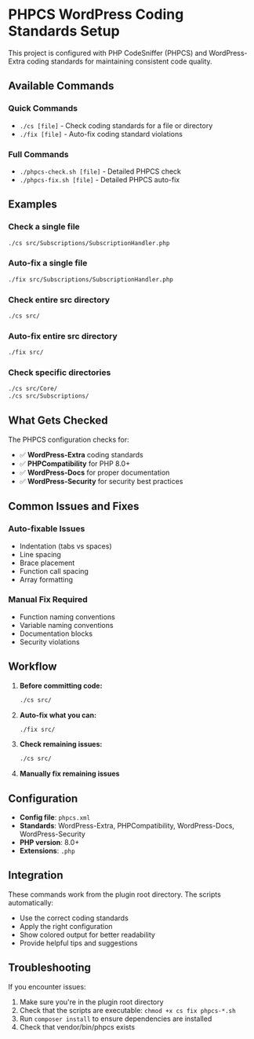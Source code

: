 # PHPCS WordPress Coding Standards Setup

This project is configured with PHP CodeSniffer (PHPCS) and WordPress-Extra coding standards for maintaining consistent code quality.

## Available Commands

### Quick Commands
- `./cs [file]` - Check coding standards for a file or directory
- `./fix [file]` - Auto-fix coding standard violations

### Full Commands
- `./phpcs-check.sh [file]` - Detailed PHPCS check
- `./phpcs-fix.sh [file]` - Detailed PHPCS auto-fix

## Examples

### Check a single file
```bash
./cs src/Subscriptions/SubscriptionHandler.php
```

### Auto-fix a single file
```bash
./fix src/Subscriptions/SubscriptionHandler.php
```

### Check entire src directory
```bash
./cs src/
```

### Auto-fix entire src directory
```bash
./fix src/
```

### Check specific directories
```bash
./cs src/Core/
./cs src/Subscriptions/
```

## What Gets Checked

The PHPCS configuration checks for:
- ✅ **WordPress-Extra** coding standards
- ✅ **PHPCompatibility** for PHP 8.0+
- ✅ **WordPress-Docs** for proper documentation
- ✅ **WordPress-Security** for security best practices

## Common Issues and Fixes

### Auto-fixable Issues
- Indentation (tabs vs spaces)
- Line spacing
- Brace placement
- Function call spacing
- Array formatting

### Manual Fix Required
- Function naming conventions
- Variable naming conventions
- Documentation blocks
- Security violations

## Workflow

1. **Before committing code:**
   ```bash
   ./cs src/
   ```

2. **Auto-fix what you can:**
   ```bash
   ./fix src/
   ```

3. **Check remaining issues:**
   ```bash
   ./cs src/
   ```

4. **Manually fix remaining issues**

## Configuration

- **Config file**: `phpcs.xml`
- **Standards**: WordPress-Extra, PHPCompatibility, WordPress-Docs, WordPress-Security
- **PHP version**: 8.0+
- **Extensions**: `.php`

## Integration

These commands work from the plugin root directory. The scripts automatically:
- Use the correct coding standards
- Apply the right configuration
- Show colored output for better readability
- Provide helpful tips and suggestions

## Troubleshooting

If you encounter issues:
1. Make sure you're in the plugin root directory
2. Check that the scripts are executable: `chmod +x cs fix phpcs-*.sh`
3. Run `composer install` to ensure dependencies are installed
4. Check that vendor/bin/phpcs exists
